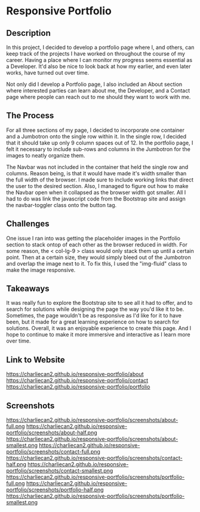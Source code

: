 # Responsive Portfolio
## Description
In this project, I decided to develop a portfolio page where I, and others, can keep track of the projects I have worked on throughout the course of my career. Having a place where I can monitor my progress seems essential as a Developer. It'd also be nice to look back at how my earlier, and even later works, have turned out over time. 

Not only did I develop a Portfolio page, I also included an About section where interested parties can learn about me, the Developer, and a Contact page where people can reach out to me should they want to work with me.

## The Process
For all three sections of my page, I decided to incorporate one container and a Jumbotron onto the single row within it. In the single row, I decided that it should take up only 9 column spaces out of 12. In the portfolio page, I felt it necessary to include sub-rows and columns in the Jumbotron for the images to neatly organize them.

The Navbar was not included in the container that held the single row and columns. Reason being, is that it would have made it's width smaller than the full width of the browser. I made sure to include working links that direct the user to the desired section. Also, I managed to figure out how to make the Navbar open when it collapsed as the browser width got smaller. All I had to do was link the javascript code from the Bootstrap site and assign the navbar-toggler class onto the button tag.

## Challenges
One issue I ran into was getting the placeholder images in the Portfolio section to stack ontop of each other as the browser reduced in width. For some reason, the < col-lg-9 > class would only stack them up until a certain point. Then at a certain size, they would simply bleed out of the Jumbotron and overlap the image next to it. To fix this, I used the "img-fluid" class to make the image responsive.

## Takeaways
It was really fun to explore the Bootstrap site to see all it had to offer, and to search for solutions while designing the page the way you'd like it to be. Sometimes, the page wouldn't be as responsive as I'd like for it to have been, but it made for a great learning experience on how to search for solutions. Overall, it was an enjoyable experience to create this page. And I hope to continue to make it more immersive and interactive as I learn more over time.

## Link to Website
https://charliecan2.github.io/responsive-portfolio/about
https://charliecan2.github.io/responsive-portfolio/contact
https://charliecan2.github.io/responsive-portfolio/portfolio

## Screenshots
https://charliecan2.github.io/responsive-portfolio/screenshots/about-full.png
https://charliecan2.github.io/responsive-portfolio/screenshots/about-half.png
https://charliecan2.github.io/responsive-portfolio/screenshots/about-smallest.png
https://charliecan2.github.io/responsive-portfolio/screenshots/contact-full.png
https://charliecan2.github.io/responsive-portfolio/screenshots/contact-half.png
https://charliecan2.github.io/responsive-portfolio/screenshots/contact-smallest.png
https://charliecan2.github.io/responsive-portfolio/screenshots/portfolio-full.png
https://charliecan2.github.io/responsive-portfolio/screenshots/portfolio-half.png
https://charliecan2.github.io/responsive-portfolio/screenshots/portfolio-smallest.png